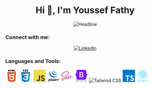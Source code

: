 <h1 align="center">Hi 👋, I'm Youssef Fathy</h1>

 <!-- <p align="left" style="text-align:center"><center><img src="https://f.top4top.io/p_2445w4w8i1.png" alt="centered image" height="300" width="300"> </center></p> -->
<div align=center>
        <img src="https://readme-typing-svg.herokuapp.com?color=2FF729&lines=Hi+%2C+I'm+Youssef+Fathy.;I'm+a+Computer+Engineer.;I'm+a+Frontend+Developer+React+JS." alt="Headline" />
    </div>
<p align="left">
<h3 align="left">Connect with me:</h3>
</p>
 <div align=center>
        <a href="https://www.linkedin.com/in/youssef-fathy-195ba61a4?lipi=urn%3Ali%3Apage%3Ad_flagship3_profile_view_base_contact_details%3Bc3Xy57fNS7mMRnH7Jc9pkg%3D%3D"><img src="https://img.shields.io/badge/LinkedIn-0077B5?style=flat&logo=linkedin&logoColor=white" alt="LinkedIn"/></a>
    </div>

<p align="left">
</p>

<h3 align="left">Languages and Tools:</h3>
<p align="left">
  <img src="https://raw.githubusercontent.com/devicons/devicon/master/icons/html5/html5-original-wordmark.svg" alt="HTML5" width="40" height="40"/>
  <img src="https://raw.githubusercontent.com/devicons/devicon/master/icons/css3/css3-original-wordmark.svg" alt="CSS3" width="40" height="40"/>
  <img src="https://raw.githubusercontent.com/devicons/devicon/master/icons/javascript/javascript-original.svg" alt="JavaScript" width="40" height="40"/>
  <img src="https://raw.githubusercontent.com/devicons/devicon/master/icons/jquery/jquery-original-wordmark.svg" alt="jQuery" width="40" height="40"/>
  <img src="https://raw.githubusercontent.com/devicons/devicon/master/icons/sass/sass-original.svg" alt="SASS" width="40" height="40"/>
  <img src="https://raw.githubusercontent.com/devicons/devicon/master/icons/bootstrap/bootstrap-original-wordmark.svg" alt="Bootstrap" width="40" height="40"/>
  <img src="https://img.shields.io/badge/Tailwind_CSS-38B2AC?style=flat&logo=tailwind-css&logoColor=white" alt="Tailwind CSS" width="100" height="40"/>
  <img src="https://raw.githubusercontent.com/devicons/devicon/master/icons/typescript/typescript-original.svg" alt="TypeScript" width="40" height="40"/>
  <img src="https://raw.githubusercontent.com/devicons/devicon/master/icons/react/react-original-wordmark.svg" alt="React" width="40" height="40"/>
</p>
